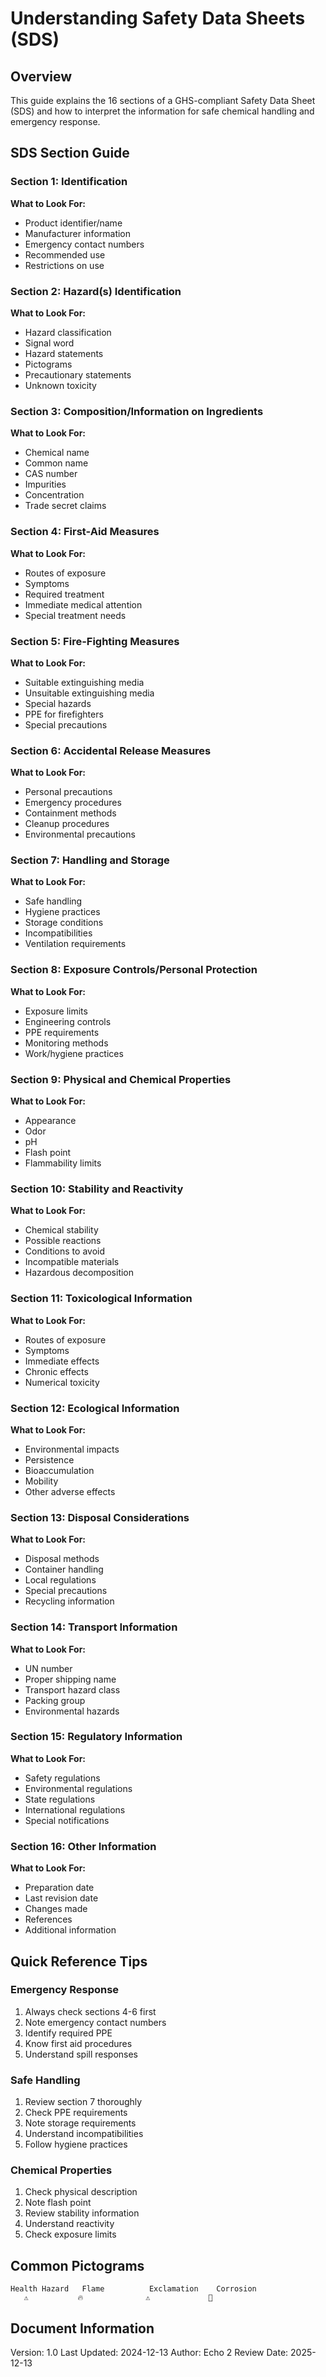 # Understanding Safety Data Sheets (SDS)

## Overview
This guide explains the 16 sections of a GHS-compliant Safety Data Sheet (SDS) and how to interpret the information for safe chemical handling and emergency response.

## SDS Section Guide

### Section 1: Identification
**What to Look For:**
- Product identifier/name
- Manufacturer information
- Emergency contact numbers
- Recommended use
- Restrictions on use

### Section 2: Hazard(s) Identification
**What to Look For:**
- Hazard classification
- Signal word
- Hazard statements
- Pictograms
- Precautionary statements
- Unknown toxicity

### Section 3: Composition/Information on Ingredients
**What to Look For:**
- Chemical name
- Common name
- CAS number
- Impurities
- Concentration
- Trade secret claims

### Section 4: First-Aid Measures
**What to Look For:**
- Routes of exposure
- Symptoms
- Required treatment
- Immediate medical attention
- Special treatment needs

### Section 5: Fire-Fighting Measures
**What to Look For:**
- Suitable extinguishing media
- Unsuitable extinguishing media
- Special hazards
- PPE for firefighters
- Special precautions

### Section 6: Accidental Release Measures
**What to Look For:**
- Personal precautions
- Emergency procedures
- Containment methods
- Cleanup procedures
- Environmental precautions

### Section 7: Handling and Storage
**What to Look For:**
- Safe handling
- Hygiene practices
- Storage conditions
- Incompatibilities
- Ventilation requirements

### Section 8: Exposure Controls/Personal Protection
**What to Look For:**
- Exposure limits
- Engineering controls
- PPE requirements
- Monitoring methods
- Work/hygiene practices

### Section 9: Physical and Chemical Properties
**What to Look For:**
- Appearance
- Odor
- pH
- Flash point
- Flammability limits

### Section 10: Stability and Reactivity
**What to Look For:**
- Chemical stability
- Possible reactions
- Conditions to avoid
- Incompatible materials
- Hazardous decomposition

### Section 11: Toxicological Information
**What to Look For:**
- Routes of exposure
- Symptoms
- Immediate effects
- Chronic effects
- Numerical toxicity

### Section 12: Ecological Information
**What to Look For:**
- Environmental impacts
- Persistence
- Bioaccumulation
- Mobility
- Other adverse effects

### Section 13: Disposal Considerations
**What to Look For:**
- Disposal methods
- Container handling
- Local regulations
- Special precautions
- Recycling information

### Section 14: Transport Information
**What to Look For:**
- UN number
- Proper shipping name
- Transport hazard class
- Packing group
- Environmental hazards

### Section 15: Regulatory Information
**What to Look For:**
- Safety regulations
- Environmental regulations
- State regulations
- International regulations
- Special notifications

### Section 16: Other Information
**What to Look For:**
- Preparation date
- Last revision date
- Changes made
- References
- Additional information

## Quick Reference Tips

### Emergency Response
1. Always check sections 4-6 first
2. Note emergency contact numbers
3. Identify required PPE
4. Know first aid procedures
5. Understand spill responses

### Safe Handling
1. Review section 7 thoroughly
2. Check PPE requirements
3. Note storage requirements
4. Understand incompatibilities
5. Follow hygiene practices

### Chemical Properties
1. Check physical description
2. Note flash point
3. Review stability information
4. Understand reactivity
5. Check exposure limits

## Common Pictograms

```
Health Hazard   Flame          Exclamation    Corrosion
   ⚠️           🔥              ⚠️             🧪
```

## Document Information
Version: 1.0
Last Updated: 2024-12-13
Author: Echo 2
Review Date: 2025-12-13